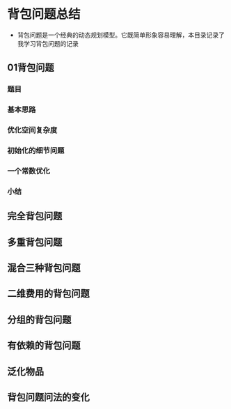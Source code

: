 # 背包问题总结

* 背包问题是一个经典的动态规划模型。它既简单形象容易理解，本目录记录了我学习背包问题的记录

## 01背包问题

### 题目
### 基本思路
### 优化空间复杂度
### 初始化的细节问题
### 一个常数优化
### 小结

## 完全背包问题

## 多重背包问题

## 混合三种背包问题

## 二维费用的背包问题

## 分组的背包问题

## 有依赖的背包问题

## 泛化物品

## 背包问题问法的变化


